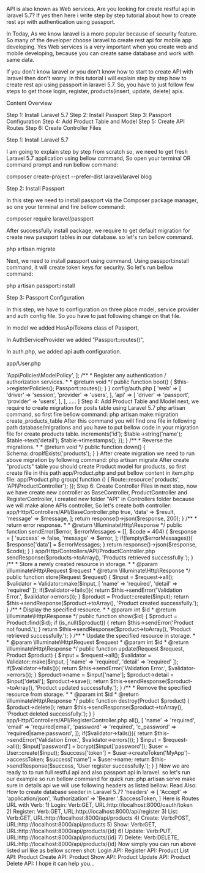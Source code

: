 
API is also known as Web services. Are you looking for create restful api in laravel 5.7? If yes then here i write step by step tutorial about how to create rest api with authentication using passport.

In Today, As we know laravel is a more popular because of security feature. So many of the developer choose laravel to create rest api for mobile app developing. Yes Web services is a very important when you create web and mobile developing, because you can create same database and work with same data.

If you don't know laravel or you don't know how to start to create API with laravel then don't worry. in this tutorial i will explain step by step how to create rest api using passport in laravel 5.7. So, you have to just follow few steps to get those login, register, products(insert, update, delete) apis.

Content Overview

 Step 1: Install Laravel 5.7
 Step 2: Install Passport
 Step 3: Passport Configuration
 Step 4: Add Product Table and Model
 Step 5: Create API Routes
 Step 6: Create Controller Files


Step 1: Install Laravel 5.7

I am going to explain step by step from scratch so, we need to get fresh Laravel 5.7 application using bellow command, So open your terminal OR command prompt and run bellow command:

composer create-project --prefer-dist laravel/laravel blog

Step 2: Install Passport

In this step we need to install passport via the Composer package manager, so one your terminal and fire bellow command:

composer require laravel/passport

After successfully install package, we require to get default migration for create new passport tables in our database. so let's run bellow command.

php artisan migrate

Next, we need to install passport using command, Using passport:install command, it will create token keys for security. So let's run bellow command:

php artisan passport:install

Step 3: Passport Configuration

In this step, we have to configuration on three place model, service provider and auth config file. So you have to just following change on that file.

In model we added HasApiTokens class of Passport,

In AuthServiceProvider we added "Passport::routes()",

In auth.php, we added api auth configuration.

app/User.php

<?php
  
namespace App;
  
use Illuminate\Notifications\Notifiable;
use Illuminate\Contracts\Auth\MustVerifyEmail;
use Laravel\Passport\HasApiTokens;
use Illuminate\Foundation\Auth\User as Authenticatable;
  
class User extends Authenticatable implements MustVerifyEmail
{
    use HasApiTokens, Notifiable;
  
    /**
     * The attributes that are mass assignable.
     *
     * @var array
     */
    protected $fillable = [
        'name', 'email', 'password',
    ];
  
    /**
     * The attributes that should be hidden for arrays.
     *
     * @var array
     */
    protected $hidden = [
        'password', 'remember_token',
    ];
}
app/Providers/AuthServiceProvider.php

<?php


namespace App\Providers;


use Laravel\Passport\Passport;
use Illuminate\Support\Facades\Gate;
use Illuminate\Foundation\Support\Providers\AuthServiceProvider as ServiceProvider;


class AuthServiceProvider extends ServiceProvider
{
    /**
     * The policy mappings for the application.
     *
     * @var array
     */
    protected $policies = [
        'App\Model' => 'App\Policies\ModelPolicy',
    ];


    /**
     * Register any authentication / authorization services.
     *
     * @return void
     */
    public function boot()
    {
        $this->registerPolicies();


        Passport::routes();
    }
}
config/auth.php

<?php


return [
    .....
    'guards' => [
        'web' => [
            'driver' => 'session',
            'provider' => 'users',
        ],
        'api' => [
            'driver' => 'passport',
            'provider' => 'users',
        ],
    ],
    .....
]
Step 4: Add Product Table and Model

next, we require to create migration for posts table using Laravel 5.7 php artisan command, so first fire bellow command:

php artisan make:migration create_products_table

After this command you will find one file in following path database/migrations and you have to put bellow code in your migration file for create products table.

<?php


use Illuminate\Support\Facades\Schema;
use Illuminate\Database\Schema\Blueprint;
use Illuminate\Database\Migrations\Migration;


class CreateProductsTable extends Migration
{
    /**
     * Run the migrations.
     *
     * @return void
     */
    public function up()
    {
        Schema::create('products', function (Blueprint $table) {
            $table->increments('id');
            $table->string('name');
            $table->text('detail');
            $table->timestamps();
        });
    }


    /**
     * Reverse the migrations.
     *
     * @return void
     */
    public function down()
    {
        Schema::dropIfExists('products');
    }
}
After create migration we need to run above migration by following command:

php artisan migrate

After create "products" table you should create Product model for products, so first create file in this path app/Product.php and put bellow content in item.php file:

app/Product.php

<?php


namespace App;


use Illuminate\Database\Eloquent\Model;


class Product extends Model
{
    /**
     * The attributes that are mass assignable.
     *
     * @var array
     */
    protected $fillable = [
        'name', 'detail'
    ];
}
Step 5: Create API Routes

In this step, we will create api routes. Laravel provide api.php file for write web services route. So, let's add new route on that file.

routes/api.php

<?php
  
/*
|--------------------------------------------------------------------------
| API Routes
|--------------------------------------------------------------------------
|
| Here is where you can register API routes for your application. These
| routes are loaded by the RouteServiceProvider within a group which
| is assigned the "api" middleware group. Enjoy building your API!
|
*/
  
Route::post('register', 'API\RegisterController@register');
  
Route::middleware('auth:api')->group( function () {
	Route::resource('products', 'API\ProductController');
});
Step 6: Create Controller Files

in next step, now we have create new controller as BaseController, ProductController and RegisterController, i created new folder "API" in Controllers folder because we will make alone APIs controller, So let's create both controller:

app/Http/Controllers/API/BaseController.php

<?php


namespace App\Http\Controllers\API;


use Illuminate\Http\Request;
use App\Http\Controllers\Controller as Controller;


class BaseController extends Controller
{
    /**
     * success response method.
     *
     * @return \Illuminate\Http\Response
     */
    public function sendResponse($result, $message)
    {
    	$response = [
            'success' => true,
            'data'    => $result,
            'message' => $message,
        ];


        return response()->json($response, 200);
    }


    /**
     * return error response.
     *
     * @return \Illuminate\Http\Response
     */
    public function sendError($error, $errorMessages = [], $code = 404)
    {
    	$response = [
            'success' => false,
            'message' => $error,
        ];


        if(!empty($errorMessages)){
            $response['data'] = $errorMessages;
        }


        return response()->json($response, $code);
    }
}
app/Http/Controllers/API/ProductController.php

<?php


namespace App\Http\Controllers\API;


use Illuminate\Http\Request;
use App\Http\Controllers\API\BaseController as BaseController;
use App\Product;
use Validator;


class ProductController extends BaseController
{
    /**
     * Display a listing of the resource.
     *
     * @return \Illuminate\Http\Response
     */
    public function index()
    {
        $products = Product::all();


        return $this->sendResponse($products->toArray(), 'Products retrieved successfully.');
    }


    /**
     * Store a newly created resource in storage.
     *
     * @param  \Illuminate\Http\Request  $request
     * @return \Illuminate\Http\Response
     */
    public function store(Request $request)
    {
        $input = $request->all();


        $validator = Validator::make($input, [
            'name' => 'required',
            'detail' => 'required'
        ]);


        if($validator->fails()){
            return $this->sendError('Validation Error.', $validator->errors());       
        }


        $product = Product::create($input);


        return $this->sendResponse($product->toArray(), 'Product created successfully.');
    }


    /**
     * Display the specified resource.
     *
     * @param  int  $id
     * @return \Illuminate\Http\Response
     */
    public function show($id)
    {
        $product = Product::find($id);


        if (is_null($product)) {
            return $this->sendError('Product not found.');
        }


        return $this->sendResponse($product->toArray(), 'Product retrieved successfully.');
    }


    /**
     * Update the specified resource in storage.
     *
     * @param  \Illuminate\Http\Request  $request
     * @param  int  $id
     * @return \Illuminate\Http\Response
     */
    public function update(Request $request, Product $product)
    {
        $input = $request->all();


        $validator = Validator::make($input, [
            'name' => 'required',
            'detail' => 'required'
        ]);


        if($validator->fails()){
            return $this->sendError('Validation Error.', $validator->errors());       
        }


        $product->name = $input['name'];
        $product->detail = $input['detail'];
        $product->save();


        return $this->sendResponse($product->toArray(), 'Product updated successfully.');
    }


    /**
     * Remove the specified resource from storage.
     *
     * @param  int  $id
     * @return \Illuminate\Http\Response
     */
    public function destroy(Product $product)
    {
        $product->delete();


        return $this->sendResponse($product->toArray(), 'Product deleted successfully.');
    }
}
app/Http/Controllers/API/RegisterController.php

<?php


namespace App\Http\Controllers\API;


use Illuminate\Http\Request;
use App\Http\Controllers\API\BaseController as BaseController;
use App\User;
use Illuminate\Support\Facades\Auth;
use Validator;


class RegisterController extends BaseController
{
    /**
     * Register api
     *
     * @return \Illuminate\Http\Response
     */
    public function register(Request $request)
    {
        $validator = Validator::make($request->all(), [
            'name' => 'required',
            'email' => 'required|email',
            'password' => 'required',
            'c_password' => 'required|same:password',
        ]);


        if($validator->fails()){
            return $this->sendError('Validation Error.', $validator->errors());       
        }


        $input = $request->all();
        $input['password'] = bcrypt($input['password']);
        $user = User::create($input);
        $success['token'] =  $user->createToken('MyApp')->accessToken;
        $success['name'] =  $user->name;


        return $this->sendResponse($success, 'User register successfully.');
    }
}
Now we are ready to to run full restful api and also passport api in laravel. so let's run our example so run bellow command for quick run:

php artisan serve

make sure in details api we will use following headers as listed bellow:

Read Also: How to create database seeder in Laravel 5.7?
'headers' => [

    'Accept' => 'application/json',

    'Authorization' => 'Bearer '.$accessToken,

]

Here is Routes URL with Verb:

1) Login: Verb:GET, URL:http://localhost:8000/oauth/token

2) Register: Verb:GET, URL:http://localhost:8000/api/register

3) List: Verb:GET, URL:http://localhost:8000/api/products

4) Create: Verb:POST, URL:http://localhost:8000/api/products

5) Show: Verb:GET, URL:http://localhost:8000/api/products/{id}

6) Update: Verb:PUT, URL:http://localhost:8000/api/products/{id}

7) Delete: Verb:DELETE, URL:http://localhost:8000/api/products/{id}

Now simply you can run above listed url like as bellow screen shot:

Login API:



Register API:



Product List API:



Product Create API:



Product Show API:



Product Update API:



Product Delete API:



I hope it can help you...


